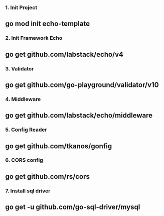 ### 1. Init Project

## go mod init echo-template

### 2. Init Framework Echo

## go get github.com/labstack/echo/v4

### 3. Validator

## go get github.com/go-playground/validator/v10

### 4. Middleware

## go get github.com/labstack/echo/middleware

### 5. Config Reader

## go get github.com/tkanos/gonfig

### 6. CORS config

## go get github.com/rs/cors

### 7. Install sql driver

## go get -u github.com/go-sql-driver/mysql
